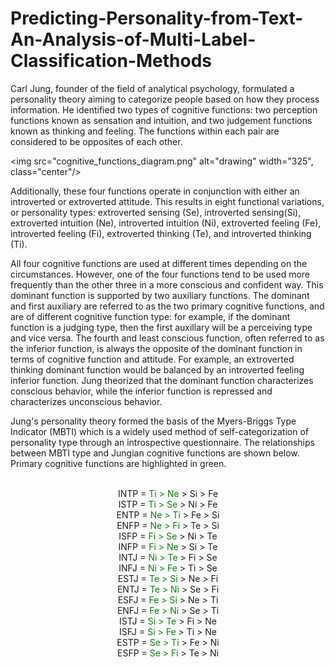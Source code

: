 # Predicting-Personality-from-Text-An-Analysis-of-Multi-Label-Classification-Methods

Carl Jung, founder of the field of analytical psychology, formulated a personality theory aiming to categorize people based on how they process information. He identified two types of cognitive functions: two perception functions known as sensation and intuition, and two judgement functions known as thinking and feeling. The functions within each pair are considered to be opposites of each other. 

<img src="cognitive_functions_diagram.png"  alt="drawing" width="325", class="center"/>

Additionally, these four functions operate in conjunction with either an introverted or extroverted attitude. This results in eight functional variations, or personality types: extroverted sensing (Se), introverted sensing(Si), extroverted intuition (Ne), introverted intuition (Ni), extroverted feeling (Fe), introverted feeling (Fi), extroverted thinking (Te), and introverted thinking (Ti). 

All four cognitive functions are used at different times depending on the circumstances. However, one of the four functions tend to be used more frequently than the other three in a more conscious and confident way. This dominant function is supported by two auxiliary functions. The dominant and first auxiliary are referred to as the two primary cognitive functions, and are of different cognitive function type: for example, if the dominant function is a judging type, then the first auxillary will be a perceiving type and vice versa. The fourth and least conscious function, often referred to as the inferior function, is always the opposite of the dominant function in terms of cognitive function and attitude. For example, an extroverted thinking dominant function would be balanced by an introverted feeling inferior function. Jung theorized that the dominant function characterizes conscious behavior, while the inferior function is repressed and characterizes unconscious behavior.

Jung's personality theory formed the basis of the Myers-Briggs Type Indicator (MBTI) which is a widely used method of self-categorization of personality type through an introspective questionnaire. The relationships between MBTI type and Jungian cognitive functions are shown below. Primary cognitive functions are highlighted in green.

<br>
<center>INTP = <font color='green'>Ti > Ne</font> > Si > Fe <br></center>
<center>ISTP = <font color='green'>Ti > Se</font> > Ni > Fe <br></center>
<center>ENTP = <font color='green'>Ne > Ti</font> > Fe > Si <br></center>
<center>ENFP = <font color='green'>Ne > Fi</font> > Te > Si <br></center>
<center>ISFP = <font color='green'>Fi > Se</font> > Ni > Te <br></center>
<center>INFP = <font color='green'>Fi > Ne</font> > Si > Te <br></center>
<center>INTJ = <font color='green'>Ni > Te</font> > Fi > Se <br></center>
<center>INFJ = <font color='green'>Ni > Fe</font> > Ti > Se <br></center>
<center>ESTJ = <font color='green'>Te > Si</font> > Ne > Fi <br></center>
<center>ENTJ = <font color='green'>Te > Ni</font> > Se > Fi <br></center>
<center>ESFJ = <font color='green'>Fe > Si</font> > Ne > Ti <br></center>
<center>ENFJ = <font color='green'>Fe > Ni</font> > Se > Ti <br></center>
<center>ISTJ = <font color='green'>Si > Te</font> > Fi > Ne <br></center>
<center>ISFJ = <font color='green'>Si > Fe</font> > Ti > Ne <br></center>
<center>ESTP = <font color='green'>Se > Ti</font> > Fe > Ni <br></center>
<center>ESFP = <font color='green'>Se > Fi</font> > Te > Ni <br></center>

